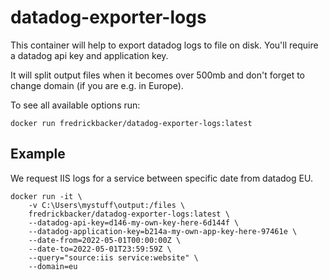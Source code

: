 # datadog-exporter-logs

This container will help to export datadog logs to file on disk. You'll require a datadog api key and application key.

It will split output files when it becomes over 500mb and don't forget to change domain (if you are e.g. in Europe).

To see all available options run:

```docker run fredrickbacker/datadog-exporter-logs:latest```

## Example

We request IIS logs for a service between specific date from datadog EU.
```
docker run -it \
    -v C:\Users\mystuff\output:/files \
    fredrickbacker/datadog-exporter-logs:latest \
    --datadog-api-key=d146-my-own-key-here-6d144f \
    --datadog-application-key=b214a-my-own-app-key-here-97461e \
    --date-from=2022-05-01T00:00:00Z \
    --date-to=2022-05-01T23:59:59Z \
    --query="source:iis service:website" \
    --domain=eu
```